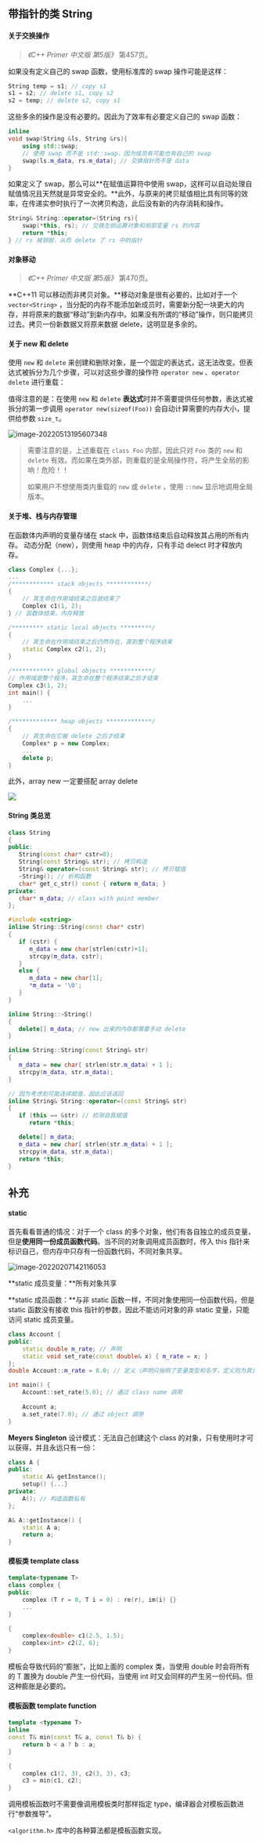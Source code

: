 ## 带指针的类 String

#### 关于交换操作

> *《C++ Primer 中文版 第5版》* 第457页。

如果没有定义自己的 swap 函数，使用标准库的 swap 操作可能是这样：

```cpp
String temp = s1; // copy s1
s1 = s2; // delete s1, copy s2
s2 = temp; // delete s2, copy s1
```

这些多余的操作是没有必要的。因此为了效率有必要定义自己的 swap 函数：

```cpp
inline
void swap(String &ls, String &rs){
    using std::swap;
    // 使用 swap 而不是 std::swap，因为成员有可能也有自己的 swap
    swap(ls.m_data, rs.m_data); // 交换指针而不是 data
}
```

如果定义了 swap，那么可以**在赋值运算符中使用 swap，这样可以自动处理自赋值情况且天然就是异常安全的。**此外，与原来的拷贝赋值相比具有同等的效率，在传递实参时执行了一次拷贝构造，此后没有新的内存消耗和操作。

```cpp
String& String::operator=(String rs){
    swap(*this, rs); // 交换左侧运算对象和局部变量 rs 的内容
    return *this;
} // rs 被销毁，从而 delete 了 rs 中的指针
```



#### 对象移动

> *《C++ Primer 中文版 第5版》* 第470页。

**C++11 可以移动而非拷贝对象。**移动对象是很有必要的，比如对于一个 `vector<String>` ，当分配的内存不能添加新成员时，需要新分配一块更大的内存，并将原来的数据“移动”到新内存中。如果没有所谓的“移动”操作，则只能拷贝过去。拷贝一份新数据又将原来数据 delete，这明显是多余的。





#### 关于 new 和 delete

使用 `new` 和 `delete` 来创建和删除对象，是一个固定的表达式，这无法改变。但表达式被拆分为几个步骤，可以对这些步骤的操作符 `operator new` 、`operator delete` 进行重载：

值得注意的是：在使用 `new` 和 `delete` **表达式**时并不需要提供任何参数，表达式被拆分的第一步调用 `operator new(sizeof(Foo))` 会自动计算需要的内存大小，提供给参数 `size_t`。

![image-20220513195607348](images/image-20220513195607348.png)

> 需要注意的是，上述重载在 `class Foo` 内部，因此只对 `Foo` 类的 `new` 和 `delete` 有效。而如果在类外部，则重载的是全局操作符，将产生全局的影响！危险！！
>
> 如果用户不想使用类内重载的 `new` 或 `delete` ，使用 `::new` 显示地调用全局版本。

#### 关于堆、栈与内存管理

在函数体内声明的变量存储在 stack 中，函数体结束后自动释放其占用的所有内存。
动态分配（new），则使用 heap 中的内存，只有手动 delect 时才释放内存。

```cpp
class Complex {...};
...
/************ stack objects ************/
{
    // 其生命在作用域结束之后就结束了
    Complex c1(1, 2);
} // 函数体结束，内存释放

/********* static local objects *********/
{
    // 其生命在作用域结束之后仍然存在，直到整个程序结束
    static Complex c2(1, 2);
}

/************ global objects ************/
// 作用域是整个程序，其生命在整个程序结束之后才结束
Complex c3(1, 2);
int main() {
    ...
}

/************* heap objects *************/
{
    // 其生命在它被 delete 之后才结束
    Complex* p = new Complex;
    ...
    delete p;
}
```

此外，array new 一定要搭配 array delete

![](./images/arraynew.png)



#### String 类总览

```cpp
class String
{
public:                                 
   String(const char* cstr=0);                     
   String(const String& str); // 拷贝构造
   String& operator=(const String& str); // 拷贝赋值
   ~String(); // 析构函数
   char* get_c_str() const { return m_data; }
private:
   char* m_data; // class with point member
};

#include <cstring>
inline String::String(const char* cstr)
{
   if (cstr) {
      m_data = new char[strlen(cstr)+1];
      strcpy(m_data, cstr);
   }
   else {   
      m_data = new char[1];
      *m_data = '\0';
   }
}

inline String::~String()
{
   delete[] m_data; // new 出来的内存都需要手动 delete
}

inline String::String(const String& str)
{
   m_data = new char[ strlen(str.m_data) + 1 ];
   strcpy(m_data, str.m_data);
}

// 因为考虑到可能连续赋值，因此应该返回
inline String& String::operator=(const String& str)
{
   if (this == &str) // 检测自我赋值
      return *this;

   delete[] m_data;
   m_data = new char[ strlen(str.m_data) + 1 ];
   strcpy(m_data, str.m_data);
   return *this;
}
```



## 补充

#### static

首先看看普通的情况：对于一个 class 的多个对象，他们有各自独立的成员变量，但是**使用同一份成员函数代码**。当不同的对象调用成员函数时，传入 this 指针来标识自己，但内存中只存有一份函数代码，不同对象共享。

![image-20220207142116053](./images/image-20220207142116053.png)

**static 成员变量：**所有对象共享

**static 成员函数：**与非 static 函数一样，不同对象使用同一份函数代码，但是 static 函数没有接收 this 指针的参数，因此不能访问对象的非 static 变量，只能访问 static 成员变量。

```cpp
class Account {
public:
    static double m_rate; // 声明
    static void set_rate(const double& x) { m_rate = x; }
};
double Account::m_rate = 8.0; // 定义（声明只指明了变量类型和名字，定义则为其分配了内存）

int main() {
    Account::set_rate(5.0); // 通过 class name 调用
    
    Account a;
    a.set_rate(7.0); // 通过 object 调用
}
```

**Meyers Singleton** 设计模式：无法自己创建这个 class 的对象，只有使用时才可以获得，并且永远只有一份：

```cpp
class A {
public:
    static A& getInstance();
    setup() {...}
private:
    A(); // 构造函数私有
};

A& A::getInstance() {
    static A a;
    return a;
}
```



#### 模板类 template class

```cpp
template<typename T>
class complex {
public:
    complex (T r = 0, T i = 0) : re(r), im(i) {}
    ...
}

{
    complex<double> c1(2.5, 1.5);
    complex<int> c2(2, 6);
}
```

模板会导致代码的“膨胀”，比如上面的 complex 类，当使用 double 时会将所有的 T 置换为 double 产生一份代码，当使用 int 时又会同样的产生另一份代码。但这种膨胀是必要的。



#### 模板函数 template function

```cpp
template <typename T>
inline
const T& min(const T& a, const T& b) {
    return b < a ? b : a;
}

{
    complex c1(2, 3), c2(3, 3), c3;
    c3 = min(c1, c2);
}
```

调用模板函数时不需要像调用模板类时那样指定 type，编译器会对模板函数进行“参数推导”。

`<algorithm.h>` 库中的各种算法都是模板函数实现。